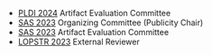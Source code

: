 
+ [PLDI 2024](https://pldi24.sigplan.org/) Artifact Evaluation Committee
+ [SAS 2023](https://conf.researchr.org/home/sas-2023) Organizing Committee (Publicity Chair)
+ [SAS 2023](https://conf.researchr.org/home/sas-2023) Artifact Evaluation Committee
+ [LOPSTR 2023](https://lopstr.github.io/2023/) External Reviewer
